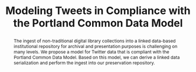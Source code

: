 ---
abstract: 'The ingest of non-traditional digital library collections into a linked
  data-based institutional repository for archival and presentation purposes is challenging
  on many levels. We

  propose a model for Twitter data that is compliant with the Portland Common Data
  Model. Based on this model, we

  can derive a linked data serialization and perform the ingest into our preservation
  repository.'
creators:
- Martin Klein
- Kevin Clarke
date: null
document_url: https://services.phaidra.univie.ac.at/api/object/o:429592/download
grand_parent: iPRES
institutions: []
keywords:
- twitter
- portland common data model
- fedora
landing_page_url: https://phaidra.univie.ac.at/o:429592
language: eng
layout: publication
license: CC BY 4.0 International
notes_url: null
parent: iPRES 2015
publication_type: paper
size: 175954
slides_url: null
source_name: iPRES
stream_url: null
title: Modeling Tweets in Compliance with the Portland Common Data Model
year: 2015
---